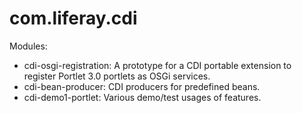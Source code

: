 # com.liferay.cdi

Modules:

* cdi-osgi-registration: A prototype for a CDI portable extension to register Portlet 3.0 portlets as OSGi services.
* cdi-bean-producer: CDI producers for predefined beans.
* cdi-demo1-portlet: Various demo/test usages of features.
